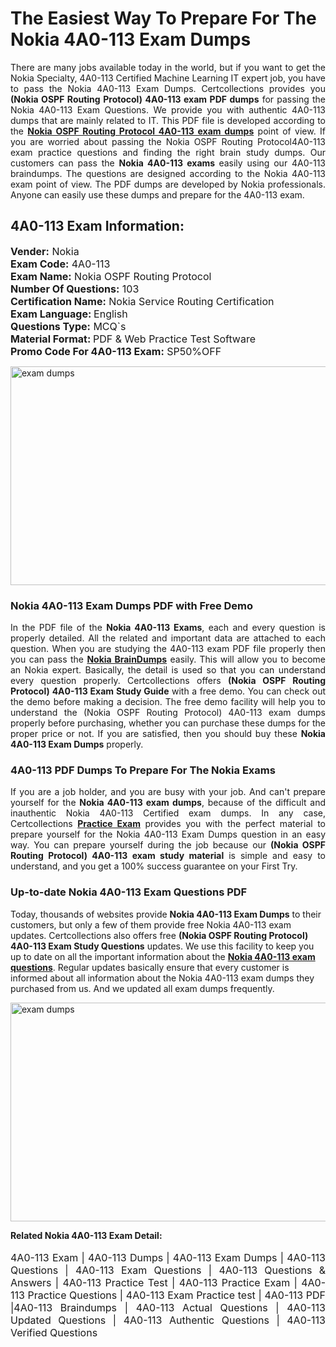 <h1>The Easiest Way To Prepare For The Nokia 4A0-113 Exam Dumps</h1> <p style="text-align:justify">There are many jobs available today in the world, but if you want to get the Nokia Specialty, 4A0-113 Certified Machine Learning IT expert job, you have to pass the Nokia 4A0-113 Exam Dumps. Certcollections provides you <strong>(Nokia OSPF Routing Protocol) 4A0-113 exam PDF dumps</strong> for passing the Nokia 4A0-113 Exam Questions. We provide you with authentic 4A0-113 dumps that are mainly related to IT. This PDF file is developed according to the <a href="https://www.certsofficial.com/nokia/4a0-113-questions"><strong>Nokia OSPF Routing Protocol 4A0-113 exam dumps</strong></a> point of view. If you are worried about passing the Nokia OSPF Routing Protocol4A0-113 exam practice questions and finding the right brain study dumps. Our customers can pass the <strong>Nokia 4A0-113 exams </strong>easily using our 4A0-113 braindumps. The questions are designed according to the Nokia 4A0-113 exam point of view. The PDF dumps are developed by Nokia professionals. Anyone can easily use these dumps and prepare for the 4A0-113 exam.</p> <h2><strong>4A0-113 Exam Information:</strong></h2> <p><span style="font-size:16px"><strong>Vender:</strong> Nokia<br /> <strong>Exam Code:</strong> 4A0-113<br /> <strong>Exam Name:</strong> Nokia OSPF Routing Protocol<br /> <strong>Number Of Questions:</strong> 103<br /> <strong>Certification Name:</strong> Nokia Service Routing Certification<br /> <strong>Exam Language: </strong>English<br /> <strong>Questions Type:</strong> MCQ`s<br /> <strong>Material Format: </strong>PDF & Web Practice Test Software<br /> <strong>Promo Code For 4A0-113 Exam:</strong> SP50%OFF</span></p> <p><a href="https://www.certsofficial.com/nokia/4a0-113-questions" rel="no-follow"><img alt="exam dumps" src="https://www.certcollections.com/uploads/content/certsofficial.jpg" style="height:350px; width:750px" /></a></p> <h3><strong>Nokia 4A0-113 Exam Dumps PDF with Free Demo</strong></h3> <p style="text-align:justify">In the PDF file of the <strong>Nokia 4A0-113 Exams</strong>, each and every question is properly detailed. All the related and important data are attached to each question. When you are studying the 4A0-113 exam PDF file properly then you can pass the <a href="https://www.certsofficial.com/nokia-dumps"><strong>Nokia BrainDumps</strong></a> easily. This will allow you to become an Nokia expert. Basically, the detail is used so that you can understand every question properly. Certcollections offers <strong>(Nokia OSPF Routing Protocol) 4A0-113 Exam Study Guide</strong> with a free demo. You can check out the demo before making a decision. The free demo facility will help you to understand the (Nokia OSPF Routing Protocol) 4A0-113 exam dumps properly before purchasing, whether you can purchase these dumps for the proper price or not. If you are satisfied, then you should buy these <strong>Nokia 4A0-113 Exam Dumps</strong> properly.</p> <h3><strong>4A0-113 PDF Dumps To Prepare For The Nokia Exams</strong></h3> <p style="text-align:justify">If you are a job holder, and you are busy with your job. And can't prepare yourself for the <strong>Nokia 4A0-113 exam dumps</strong>, because of the difficult and inauthentic Nokia 4A0-113 Certified exam dumps. In any case, Certcollections <strong><a href="https://www.certsofficial.com/">Practice Exam</a></strong> provides you with the perfect material to prepare yourself for the Nokia 4A0-113 Exam Dumps question in an easy way. You can prepare yourself during the job because our <strong>(Nokia OSPF Routing Protocol) 4A0-113 exam study material</strong> is simple and easy to understand, and you get a 100% success guarantee on your First Try.</p> <h3><strong>Up-to-date Nokia 4A0-113 Exam Questions PDF</strong></h3> <p>Today, thousands of websites provide <strong>Nokia 4A0-113 Exam Dumps</strong> to their customers, but only a few of them provide free Nokia 4A0-113 exam updates. Certcollections also offers free <strong>(Nokia OSPF Routing Protocol) 4A0-113 Exam Study Questions</strong> updates. We use this facility to keep you up to date on all the important information about the <a href="https://www.certsofficial.com/nokia/4a0-113-questions"><strong>Nokia 4A0-113 exam questions</strong></a>. Regular updates basically ensure that every customer is informed about all information about the Nokia 4A0-113 exam dumps they purchased from us. And we updated all exam dumps frequently.</p> <p><a href="https://www.certsofficial.com/nokia/4a0-113-questions"><img alt="exam dumps " src="https://www.certcollections.com/uploads/content/certsofficial2.jpg" style="height:350px; width:750px" /></a></p> <p style="text-align:justify"><span style="font-size:14px"><strong>Related Nokia 4A0-113 Exam Detail:</strong></span><br /> <br /> <span style="font-size:16px">4A0-113 Exam | 4A0-113 Dumps | 4A0-113 Exam Dumps | 4A0-113 Questions | 4A0-113 Exam Questions | 4A0-113 Questions & Answers | 4A0-113 Practice Test | 4A0-113 Practice Exam | 4A0-113 Practice Questions | 4A0-113 Exam Practice test | 4A0-113 PDF |4A0-113 Braindumps | 4A0-113 Actual Questions | 4A0-113 Updated Questions | 4A0-113 Authentic Questions | 4A0-113 Verified Questions</span></p>
